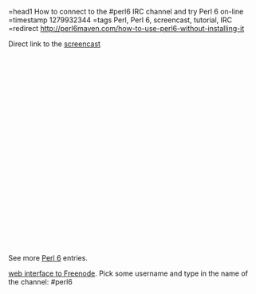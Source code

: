 =head1 How to connect to the #perl6 IRC channel and try Perl 6 on-line
=timestamp 1279932344
=tags Perl, Perl 6, screencast, tutorial, IRC
=redirect http://perl6maven.com/how-to-use-perl6-without-installing-it

Direct link to the <a href="http://www.youtube.com/watch?v=2M3f3uAqMWg">screencast</a>

<object width="640" height="385"><param name="movie" value="http://www.youtube.com/v/2M3f3uAqMWg&amp;hl=en_US&amp;fs=1"></param>
<param name="allowFullScreen" value="true"></param><param name="allowscriptaccess" value="always"></param>
<embed src="http://www.youtube.com/v/2M3f3uAqMWg&amp;hl=en_US&amp;fs=1" type="application/x-shockwave-flash" 
allowscriptaccess="always" allowfullscreen="true" width="640" height="385"></embed></object>

See more <a href="/perl6.html">Perl 6</a> entries.

<a href="http://webchat.freenode.net/">web interface to Freenode</a>. Pick some username and type in the name of the channel: #perl6


